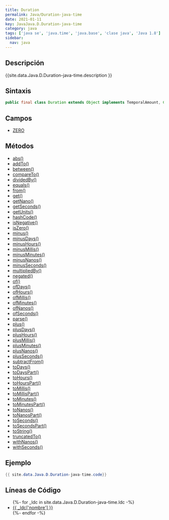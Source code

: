 ```yaml
---
title: Duration
permalink: Java/Duration-java-time
date: 2021-01-11
key: JavaJava.D.Duration-java-time
category: java
tags: ['java se', 'java.time', 'java.base', 'clase java', 'Java 1.8']
sidebar: 
  nav: java
---
```


## Descripción
{{site.data.Java.D.Duration-java-time.description }}

## Sintaxis
~~~java
public final class Duration extends Object implements TemporalAmount, Comparable<Duration>, Serializable
~~~

## Campos
* [ZERO](/Java/Duration-java-time/ZERO)

## Métodos
* [abs()](/Java/Duration-java-time/abs)
* [addTo()](/Java/Duration-java-time/addTo)
* [between()](/Java/Duration-java-time/between)
* [compareTo()](/Java/Duration-java-time/compareTo)
* [dividedBy()](/Java/Duration-java-time/dividedBy)
* [equals()](/Java/Duration-java-time/equals)
* [from()](/Java/Duration-java-time/from)
* [get()](/Java/Duration-java-time/get)
* [getNano()](/Java/Duration-java-time/getNano)
* [getSeconds()](/Java/Duration-java-time/getSeconds)
* [getUnits()](/Java/Duration-java-time/getUnits)
* [hashCode()](/Java/Duration-java-time/hashCode)
* [isNegative()](/Java/Duration-java-time/isNegative)
* [isZero()](/Java/Duration-java-time/isZero)
* [minus()](/Java/Duration-java-time/minus)
* [minusDays()](/Java/Duration-java-time/minusDays)
* [minusHours()](/Java/Duration-java-time/minusHours)
* [minusMillis()](/Java/Duration-java-time/minusMillis)
* [minusMinutes()](/Java/Duration-java-time/minusMinutes)
* [minusNanos()](/Java/Duration-java-time/minusNanos)
* [minusSeconds()](/Java/Duration-java-time/minusSeconds)
* [multipliedBy()](/Java/Duration-java-time/multipliedBy)
* [negated()](/Java/Duration-java-time/negated)
* [of()](/Java/Duration-java-time/of)
* [ofDays()](/Java/Duration-java-time/ofDays)
* [ofHours()](/Java/Duration-java-time/ofHours)
* [ofMillis()](/Java/Duration-java-time/ofMillis)
* [ofMinutes()](/Java/Duration-java-time/ofMinutes)
* [ofNanos()](/Java/Duration-java-time/ofNanos)
* [ofSeconds()](/Java/Duration-java-time/ofSeconds)
* [parse()](/Java/Duration-java-time/parse)
* [plus()](/Java/Duration-java-time/plus)
* [plusDays()](/Java/Duration-java-time/plusDays)
* [plusHours()](/Java/Duration-java-time/plusHours)
* [plusMillis()](/Java/Duration-java-time/plusMillis)
* [plusMinutes()](/Java/Duration-java-time/plusMinutes)
* [plusNanos()](/Java/Duration-java-time/plusNanos)
* [plusSeconds()](/Java/Duration-java-time/plusSeconds)
* [subtractFrom()](/Java/Duration-java-time/subtractFrom)
* [toDays()](/Java/Duration-java-time/toDays)
* [toDaysPart()](/Java/Duration-java-time/toDaysPart)
* [toHours()](/Java/Duration-java-time/toHours)
* [toHoursPart()](/Java/Duration-java-time/toHoursPart)
* [toMillis()](/Java/Duration-java-time/toMillis)
* [toMillisPart()](/Java/Duration-java-time/toMillisPart)
* [toMinutes()](/Java/Duration-java-time/toMinutes)
* [toMinutesPart()](/Java/Duration-java-time/toMinutesPart)
* [toNanos()](/Java/Duration-java-time/toNanos)
* [toNanosPart()](/Java/Duration-java-time/toNanosPart)
* [toSeconds()](/Java/Duration-java-time/toSeconds)
* [toSecondsPart()](/Java/Duration-java-time/toSecondsPart)
* [toString()](/Java/Duration-java-time/toString)
* [truncatedTo()](/Java/Duration-java-time/truncatedTo)
* [withNanos()](/Java/Duration-java-time/withNanos)
* [withSeconds()](/Java/Duration-java-time/withSeconds)

## Ejemplo
~~~java
{{ site.data.Java.D.Duration-java-time.code}}
~~~

## Líneas de Código
<ul>
{%- for _ldc in site.data.Java.D.Duration-java-time.ldc -%}
   <li>
       <a href="{{_ldc['url'] }}">{{ _ldc['nombre'] }}</a>
   </li>
{%- endfor -%}
</ul>
